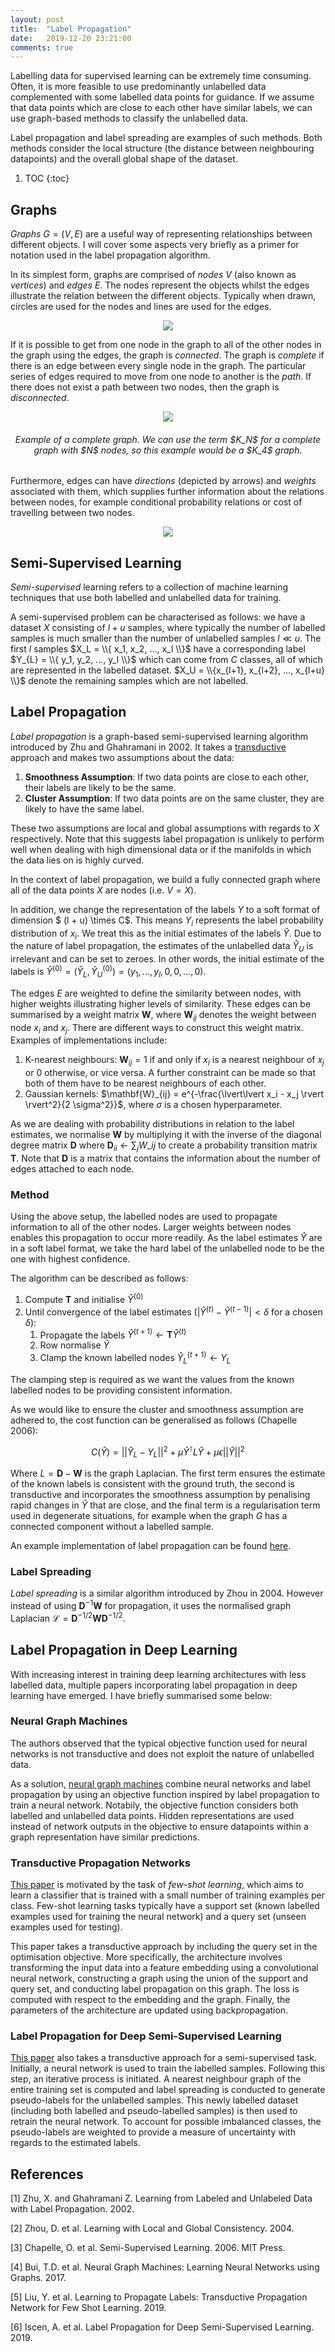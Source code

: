 ```yaml
---
layout: post
title:  "Label Propagation"
date:   2019-12-20 23:21:00
comments: true
---
```


Labelling data for supervised learning can be extremely time consuming. Often, it is more feasible to use predominantly unlabelled data complemented with some labelled data points for guidance. If we assume that data points which are close to each other have similar labels, we can use graph-based methods to classify the unlabelled data. 

Label propagation and label spreading are examples of such methods. Both methods consider the local structure (the distance between neighbouring datapoints) and the overall global shape of the dataset.

<!--more-->

1. TOC
{:toc}

## Graphs

_Graphs_ $G = (V,E)$ are a useful way of representing relationships between different objects. I will cover some aspects very briefly as a primer for notation used in the label propagation algorithm.

In its simplest form, graphs are comprised of _nodes_ $V$ (also known as _vertices_) and _edges_ $E$. The nodes represent the objects whilst the edges illustrate the relation between the different objects. Typically when drawn, circles are used for the nodes and lines are used for the edges.

<p align="center"> 
<img src="/assets/blog/lp/1.png">
</p>

If it is possible to get from one node in the graph to all of the other nodes in the graph using the edges, the graph is _connected_. The graph is _complete_ if there is an edge between every single node in the graph. The particular series of edges required to move from one node to another is the _path_.  If there does not exist a path between two nodes, then the graph is _disconnected_. 

<p align="center"> 
<img src="/assets/blog/lp/2.png">
</p>
<h6 align="center">Example of a complete graph. We can use the term $K_N$ for a complete graph with $N$ nodes, so this example would be a $K_4$ graph.</h6>

Furthermore, edges can have _directions_ (depicted by arrows) and _weights_ associated with them, which supplies further information about the relations between nodes, for example conditional probability relations or cost of travelling between two nodes.
 
<p align="center"> 
<img src="/assets/blog/lp/3.png">
</p>

## Semi-Supervised Learning

_Semi-supervised_ learning refers to a collection of machine learning techniques that use both labelled and unlabelled data for training. 

A semi-supervised problem can be characterised as follows: we have a dataset $X$ consisting of $l + u$ samples, where typically the number of labelled samples is much smaller than the number of unlabelled samples $l \ll u$. The first $l$ samples $X_L = \\{ x_1, x_2, ..., x_l \\}$ have a corresponding label $Y_{L} = \\{ y_1, y_2, ..., y_l \\}$ which can come from $C$ classes, all of which are represented in the labelled dataset. $X_U = \\{x_{l+1}, x_{l+2}, ..., x_{l+u} \\}$ denote the remaining samples which are not labelled.

## Label Propagation

_Label propagation_ is a graph-based semi-supervised learning algorithm introduced by Zhu and Ghahramani in 2002. It takes a [transductive](https://ktmai.github.io/2019-11/transductive-svms/#induction-versus-transduction) approach and makes two assumptions about the data:
1. **Smoothness Assumption**: If two data points are close to each other, their labels are likely to be the same.
2. **Cluster Assumption**: If two data points are on the same cluster, they are likely to have the same label.

These two assumptions are local and global assumptions with regards to $X$ respectively. Note that this suggests label propagation is unlikely to perform well when dealing with high dimensional data or if the manifolds in which the data lies on is highly curved.

In the context of label propagation, we build a fully connected graph where all of the data points $X$ are nodes (i.e. $V = X$). 

In addition, we change the representation of the labels $Y$ to a soft format of dimension $ (l + u) \times C$. This means $Y_i$ represents the label probability distribution of $x_i$. We treat this as the initial estimates of the labels $\hat{Y}$. Due to the nature of label propagation, the estimates of the unlabelled data $\hat{Y}_U$ is irrelevant and can be set to zeroes. In other words, the initial estimate of the labels is $\hat{Y}^{(0)} = (\hat{Y}_L, \hat{Y}^{(0)}_U) = (y_1,..., y_l, 0, 0, ..., 0)$.

The edges $E$ are weighted to define the similarity between nodes, with higher weights illustrating higher levels of similarity. These edges can be summarised by a weight matrix $\mathbf{W}$, where $\mathbf{W}_{ij}$ denotes the weight between node $x_i$ and $x_j$. There are different ways to construct this weight matrix. Examples of implementations include:
1. K-nearest neighbours: $\mathbf{W}_{ij} = 1$ if and only if $x_i$ is a nearest neighbour of $x_j$ or 0 otherwise, or vice versa. A further constraint can be made so that both of them have to be nearest neighbours of each other.
2. Gaussian kernels: $\mathbf{W}_{ij} = e^{-\frac{\lvert\lvert x_i - x_j \rvert \rvert^2}{2 \sigma^2}}$, where $\sigma$ is a chosen hyperparameter.

As we are dealing with probability distributions in relation to the label estimates, we normalise $\mathbf{W}$ by multiplying it with the inverse of the diagonal degree matrix $\mathbf{D}$ where $\mathbf{D}_{ii} \leftarrow \sum_j W\_{ij}$ to create a probability transition matrix $\mathbf{T}$. Note that $\mathbf{D}$ is a matrix that contains the information about the number of edges attached to each node.

### Method

Using  the above setup, the labelled nodes are used to propagate information to all of the other nodes. Larger weights between nodes enables this propagation to occur more readily. As the label estimates $\hat{Y}$ are in a soft label format, we take the hard label of the unlabelled node to be the one with highest confidence.

The algorithm can be described as follows:
1. Compute $\mathbf{T}$ and initialise $\hat{Y}^{(0)}$ 
2. Until convergence of the label estimates ($\lvert\hat{Y}^{(t)} - \hat{Y}^{(t-1)}\rvert < \delta$ for a chosen $\delta$):
    1. Propagate the labels $\hat{Y}^{(t+1)} \leftarrow \mathbf{T}\hat{Y}^{(t)}$
    2. Row normalise $\hat{Y}$
    3. Clamp the known labelled nodes $\hat{Y}^{(t+1)}_L \leftarrow Y_L$

The clamping step is required as we want the values from the known labelled nodes to be providing consistent information.

As we would like to ensure the cluster and smoothness assumption are adhered to, the cost function can be generalised as follows (Chapelle 2006):

$$C(\hat{Y}) = \lvert\lvert \hat{Y}_L - Y_L \rvert\vert^2 + \mu\hat{Y}^\intercal L \hat{Y} + \mu\epsilon \lvert\lvert \hat{Y} \rvert\rvert ^2$$

Where $L = \mathbf{D} - \mathbf{W}$ is the graph Laplacian. The first term ensures the estimate of the known labels is consistent with the ground truth, the second is transductive and incorporates the smoothness assumption by penalising rapid changes in $\hat{Y}$ that are close, and the final term is a regularisation term used in degenerate situations, for example when the graph $G$ has a connected component without a labelled sample.

An example implementation of label propagation can be found [here](https://github.com/ktmai/code-demonstrations/blob/master/Label%20Propagation/Label_Propagation.ipynb).

### Label Spreading

_Label spreading_ is a similar algorithm introduced by Zhou in 2004. However instead of using $\mathbf{D}^{-1}\mathbf{W}$ for propagation, it uses the normalised graph Laplacian $\mathcal{L} = \mathbf{D}^{-1/2}\mathbf{W}\mathbf{D}^{-1/2}$.

## Label Propagation in Deep Learning

With increasing interest in training deep learning architectures with less labelled data, multiple papers incorporating label propagation in deep learning have emerged. I have briefly summarised some below:

### Neural Graph Machines
The authors observed that the typical objective function used for neural networks is not transductive and does not exploit the nature of unlabelled data. 

As a solution, [neural graph machines](https://arxiv.org/abs/1703.04818) combine neural networks and label propagation by using an objective function inspired by label propagation to train a neural network. Notabily, the objective function considers both labelled and unlabelled data points. Hidden representations are used instead of network outputs in the objective to ensure datapoints within a graph representation have similar predictions.

### Transductive Propagation Networks
[This paper](https://arxiv.org/abs/1805.10002) is motivated by the task of _few-shot learning_, which aims to learn a classifier that is trained with a small number of training examples per class. Few-shot learning tasks typically have a support set (known labelled examples used for training the neural network) and a query set (unseen examples used for testing). 

This paper takes a transductive approach by including the query set in the optimisation objective. More specifically, the architecture involves transforming the input data into a feature embedding using a convolutional neural network, constructing a graph using the union of the support and query set, and conducting label propagation on this graph. The loss is computed with respect to the embedding and the graph. Finally, the parameters of the architecture are updated using backpropagation.

### Label Propagation for Deep Semi-Supervised Learning
[This paper](https://arxiv.org/abs/1904.04717) also takes a transductive approach for a semi-supervised task. Initially, a neural network is used to train the labelled samples. Following this step, an iterative process is initiated. A nearest neighbour graph of the entire training set is computed and label spreading is conducted to generate pseudo-labels for the unlabelled samples. This newly labelled dataset (including both labelled and pseudo-labelled samples) is then used to retrain the neural network. To account for possible imbalanced classes, the pseudo-labels are weighted to provide a measure of uncertainty with regards to the estimated labels.

## References

[1] Zhu, X. and Ghahramani Z. Learning from Labeled and Unlabeled Data with Label Propagation. 2002. 

[2] Zhou, D. et al. Learning with Local and Global Consistency. 2004.

[3] Chapelle, O. et al. Semi-Supervised Learning. 2006. MIT Press.

[4] Bui, T.D. et al. Neural Graph Machines: Learning Neural Networks using Graphs. 2017.

[5] Liu, Y. et al. Learning to Propagate Labels: Transductive Propagation Network for Few Shot Learning. 2019.

[6] Iscen, A. et al. Label Propagation for Deep Semi-Supervised Learning. 2019.
